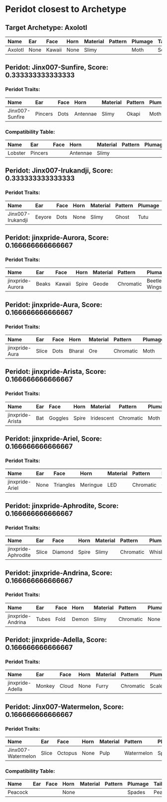 # Peridot closest to Archetype

## Target Archetype: Axolotl
|Name|Ear|Face|Horn|Material|Pattern|Plumage|Tail|
|:--|:--|:--|:--|:--|:--|:--|:--|
|Axolotl|None|Kawaii|None|Slimy||Moth|Scalloped|

## Peridot: Jinx007-Sunfire, Score: 0.333333333333333

### Peridot Traits:
|Name|Ear|Face|Horn|Material|Pattern|Plumage|Tail|
|:--|:--|:--|:--|:--|:--|:--|:--|
|Jinx007-Sunfire|Pincers|Dots|Antennae|Slimy|Okapi|Moth|Mermaid|

### Compatibility Table:
|Name|Ear|Face|Horn|Material|Pattern|Plumage|Tail|
|:--|:--|:--|:--|:--|:--|:--|:--|
|Lobster|Pincers||Antennae|Slimy|||Mermaid|

## Peridot: Jinx007-Irukandji, Score: 0.333333333333333

### Peridot Traits:
|Name|Ear|Face|Horn|Material|Pattern|Plumage|Tail|
|:--|:--|:--|:--|:--|:--|:--|:--|
|Jinx007-Irukandji|Eeyore|Dots|None|Slimy|Ghost|Tutu|Accordian|

## Peridot: jinxpride-Aurora, Score: 0.166666666666667

### Peridot Traits:
|Name|Ear|Face|Horn|Material|Pattern|Plumage|Tail|
|:--|:--|:--|:--|:--|:--|:--|:--|
|jinxpride-Aurora|Beaks|Kawaii|Spire|Geode|Chromatic|Beetle Wings|None|

## Peridot: jinxpride-Aura, Score: 0.166666666666667

### Peridot Traits:
|Name|Ear|Face|Horn|Material|Pattern|Plumage|Tail|
|:--|:--|:--|:--|:--|:--|:--|:--|
|jinxpride-Aura|Slice|Dots|Bharal|Ore|Chromatic|Moth|Flame|

## Peridot: jinxpride-Arista, Score: 0.166666666666667

### Peridot Traits:
|Name|Ear|Face|Horn|Material|Pattern|Plumage|Tail|
|:--|:--|:--|:--|:--|:--|:--|:--|
|jinxpride-Arista|Bat|Goggles|Spire|Iridescent|Chromatic|Moth|Wavelength|

## Peridot: jinxpride-Ariel, Score: 0.166666666666667

### Peridot Traits:
|Name|Ear|Face|Horn|Material|Pattern|Plumage|Tail|
|:--|:--|:--|:--|:--|:--|:--|:--|
|jinxpride-Ariel|None|Triangles|Meringue|LED|Chromatic|Quetzal|Matrix|

## Peridot: jinxpride-Aphrodite, Score: 0.166666666666667

### Peridot Traits:
|Name|Ear|Face|Horn|Material|Pattern|Plumage|Tail|
|:--|:--|:--|:--|:--|:--|:--|:--|
|jinxpride-Aphrodite|Slice|Diamond|Spire|Slimy|Chromatic|Whiskers|Carnival|

## Peridot: jinxpride-Andrina, Score: 0.166666666666667

### Peridot Traits:
|Name|Ear|Face|Horn|Material|Pattern|Plumage|Tail|
|:--|:--|:--|:--|:--|:--|:--|:--|
|jinxpride-Andrina|Tubes|Fold|Demon|Slimy|Chromatic|None|Accordion|

## Peridot: jinxpride-Adella, Score: 0.166666666666667

### Peridot Traits:
|Name|Ear|Face|Horn|Material|Pattern|Plumage|Tail|
|:--|:--|:--|:--|:--|:--|:--|:--|
|jinxpride-Adella|Monkey|Cloud|None|Furry|Chromatic|Scales|Agave|

## Peridot: Jinx007-Watermelon, Score: 0.166666666666667

### Peridot Traits:
|Name|Ear|Face|Horn|Material|Pattern|Plumage|Tail|
|:--|:--|:--|:--|:--|:--|:--|:--|
|Jinx007-Watermelon|Slice|Octopus|None|Pulp|Watermelon|Spades|Peacock|

### Compatibility Table:
|Name|Ear|Face|Horn|Material|Pattern|Plumage|Tail|
|:--|:--|:--|:--|:--|:--|:--|:--|
|Peacock|||None|||Spades|Peacock|

